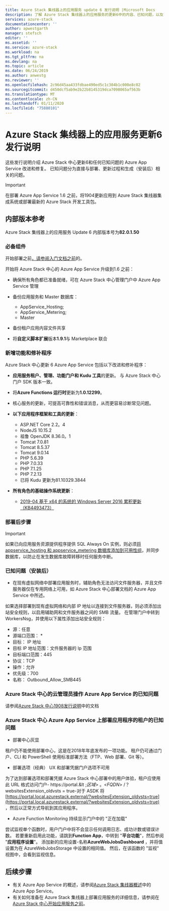 ```yaml
---
title: Azure Stack 集线器上的应用服务 update 6 发行说明 |Microsoft Docs
description: 了解 Azure Stack 集线器上的应用服务的更新6中的内容、已知问题，以及下载更新的位置。
services: azure-stack
documentationcenter: ''
author: apwestgarth
manager: stefsch
editor: ''
ms.assetid: ''
ms.service: azure-stack
ms.workload: na
ms.tgt_pltfrm: na
ms.devlang: na
ms.topic: article
ms.date: 06/24/2019
ms.author: anwestg
ms.reviewer: ''
ms.openlocfilehash: 2c96d45aa433fdbae490ed5c1c304b1c000e8c02
ms.sourcegitcommit: d450dcf5ab9e2b22b8145319dca7098065af563b
ms.translationtype: MT
ms.contentlocale: zh-CN
ms.lasthandoff: 01/11/2020
ms.locfileid: "75880101"
---
```

# <a name="app-service-on-azure-stack-hub-update-6-release-notes"></a>Azure Stack 集线器上的应用服务更新6发行说明

这些发行说明介绍 Azure Stack 中心更新6和任何已知问题的 Azure App Service 改进和修复。 已知问题分为直接与部署、更新过程和生成（安装后）相关的问题。

> [!IMPORTANT]
> 在部署 Azure App Service 1.6 之前，将1904更新应用到 Azure Stack 集线器集成系统或部署最新的 Azure Stack 开发工具包。


## <a name="build-reference"></a>内部版本参考

Azure Stack 集线器上的应用服务 Update 6 内部版本号为**82.0.1.50**

### <a name="prerequisites"></a>必备组件

开始部署之前[，请参阅入门文档之前](azure-stack-app-service-before-you-get-started.md)的。

开始将 Azure Stack 中心的 Azure App Service 升级到1.6 之前：

- 确保所有角色都已准备就绪，可在 Azure Stack 中心管理门户中 Azure App Service 管理

- 备份应用服务和 Master 数据库：
  - AppService_Hosting;
  - AppService_Metering;
  - Master

- 备份租户应用内容文件共享

- 将**自定义脚本扩展**版本**1.9.1**与 Marketplace 联合

### <a name="new-features-and-fixes"></a>新增功能和修补程序

Azure Stack 中心更新 6 Azure App Service 包括以下改进和修补程序：

- **应用服务租户、管理、功能门户和 Kudu 工具**的更新。 与 Azure Stack 中心门户 SDK 版本一致。

- 将**Azure Functions 运行时**更新为**1.0.12299**。

- 核心服务的更新，可提高可靠性和错误消息，从而更容易诊断常见问题。

- **以下应用程序框架和工具的更新**：
  - ASP.NET Core 2.2。4
  - NodeJS 10.15.2
  - 祖鲁 OpenJDK 8.36.0。1
  - Tomcat 7.0.81
  - Tomcat 8.5.37
  - Tomcat 9.0.14
  - PHP 5.6.39
  - PHP 7.0.33
  - PHP 7.1.25
  - PHP 7.2.13
  - 已将 Kudu 更新为81.10329.3844

- **所有角色的基础操作系统更新**：
  - [2019-04 基于 x64 的系统的 Windows Server 2016 累积更新（KB4493473）](https://support.microsoft.com/help/4493473/windows-10-update-kb4493473)

### <a name="post-deployment-steps"></a>部署后步骤

> [!IMPORTANT]
> 如果已向应用服务资源提供程序提供 SQL Always On 实例，则必须[将 appservice_hosting 和 appservice_metering 数据库添加到可用性组](https://docs.microsoft.com/sql/database-engine/availability-groups/windows/availability-group-add-a-database)，并同步数据库，以防止在发生数据库故障转移时任何服务中断。

### <a name="known-issues-post-installation"></a>已知问题（安装后）

- 在现有虚拟网络中部署应用服务时，辅助角色无法访问文件服务器，并且文件服务器仅在专用网络上可用，如 Azure Stack 中心部署文档的 Azure App Service 中所述。

如果选择部署到现有虚拟网络和内部 IP 地址以连接到文件服务器，则必须添加出站安全规则，以启用辅助网和文件服务器之间的 SMB 流量。 在管理门户中转到 WorkersNsg，并使用以下属性添加出站安全规则：
 * 源：任意
 * 源端口范围： *
 * 目标： IP 地址
 * 目标 IP 地址范围：文件服务器的 Ip 范围
 * 目标端口范围：445
 * 协议：TCP
 * 操作：允许
 * 优先级：700
 * 名称： Outbound_Allow_SMB445

### <a name="known-issues-for-cloud-admins-operating-azure-app-service-on-azure-stack-hub"></a>Azure Stack 中心的云管理员操作 Azure App Service 的已知问题

请参阅[Azure Stack 中心1908发行说明](/azure-stack/operator/release-notes?view=azs-1908)中的文档

### <a name="known-issues-for-tenants-deploying-applications-on-azure-app-service-on-azure-stack-hub"></a>Azure Stack 中心 Azure App Service 上部署应用程序的租户的已知问题

- 部署中心灰显

租户仍不能使用部署中心，这是在2018年年底发布的一项功能。  租户仍可通过门户、CLI 和 PowerShell 使用标准部署方法（FTP、Web 部署、Git 等）。

- 部署选项（经典） UX 和部署凭据门户选项不可用

为了达到部署选项和部署凭据 Azure Stack 中心部署中的用户体验，租户应使用此 URL 格式访问门户- https://portal.&lt ;*区域*&gt; 。&lt;*FQDN*&gt; /？ websitesExtension_oldvsts = true-对于 ASDK 将[https://portal.local.azurestack.external/?websitesExtension_oldvsts=true](https://portal.local.azurestack.external/?websitesExtension_oldvsts=true) ，然后以正常方式导航到其应用程序。

- Azure Function Monitoring 持续显示门户中的 "正在加载"

尝试监视单个函数时，用户门户中将不会显示任何调用日志、成功计数或错误计数。  若要重新启用此功能，请跳到**Function App**，中转到 "**平台功能**"，然后参阅 "**应用程序设置**"。  添加新的应用设置-名称**AzureWebJobsDashboard** ，并将值设置为在 AzureWebJobsStorage 中设置的相同值。  然后，在该函数的 "监视" 视图中，会看到监视信息。

## <a name="next-steps"></a>后续步骤

- 有关 Azure App Service 的概述，请参阅[Azure Stack 集线器概述](azure-stack-app-service-overview.md)中的 Azure App Service。
- 有关如何准备在 Azure Stack 集线器上部署应用服务的详细信息，请参阅在[Azure Stack 中心开始应用服务之前](azure-stack-app-service-before-you-get-started.md)。
